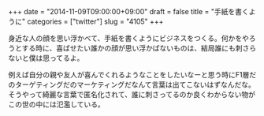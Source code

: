 +++
date = "2014-11-09T09:00:00+09:00"
draft = false
title = "手紙を書くように"
categories = ["twitter"]
slug = "4105"
+++

身近な人の顔を思い浮かべて、手紙を書くようにビジネスをつくる。何かをやろうとする時に、喜ばせたい誰かの顔が思い浮かばないものは、結局誰にも刺さらないと僕は思ってるよ。

例えば自分の親や友人が喜んでくれるようなことをしたいなーと思う時にF1層だのターゲティングだのマーケティングだなんて言葉は出てこないはずなんだな。そうやって綺麗な言葉で匿名化されて、誰に刺さってるのか良くわからない物がこの世の中には氾濫している。
